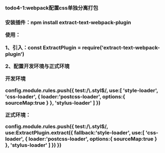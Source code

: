 <h3>todo4-1:webpack配置css单独分离打包<h3>
<p>安装插件：npm install extract-text-webpack-plugin</p>
<p>使用：</p>
<p>1、引入：const ExtractPlugin = require('extract-text-webpack-plugin')</p>
<p>2、配置开发环境与正式环境</p>
<p>开发环境</p>
config.module.rules.push({
        test:/\.styl$/,
        use:[
            'style-loader',
            'css-loader',
            {
                loader:'postcss-loader',
                options:{
                    sourceMap:true
                }
            },
            'stylus-loader'
        ]
    })
<p>正式环境：</p>
 config.module.rules.push({
        test:/\.styl$/,
        use:ExtractPlugin.extract({
            fallback:'style-loader',
             use:[
                'css-loader',
                {
                    loader:'postcss-loader',
                    options:{
                        sourceMap:true
                    }
                },
                'stylus-loader'
            ]
        })
    })
